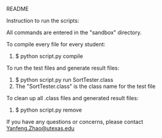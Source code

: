 README

Instruction to run the scripts:

All commands are entered in the "sandbox" directory. 

To compile every file for every student:
1. $ python script.py compile

To run the test files and generate result files:
1. $ python script.py run SortTester.class
2. The "SortTester.class" is the class name for the test file

To clean up all .class files and generated result files:
1. $ python script.py remove

If you have any questions or concerns, please contact Yanfeng.Zhao@utexas.edu